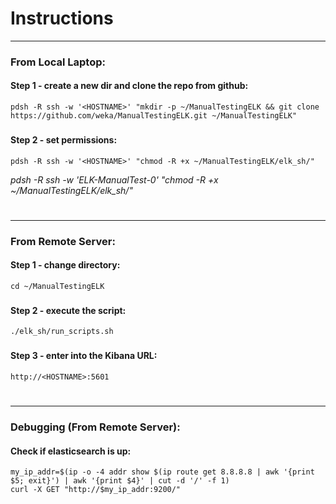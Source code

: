 # Instructions

---

### From Local Laptop:

#### Step 1 - create a new dir and clone the repo from github:
```
pdsh -R ssh -w '<HOSTNAME>' "mkdir -p ~/ManualTestingELK && git clone https://github.com/weka/ManualTestingELK.git ~/ManualTestingELK"
```

###
#### Step 2 - set permissions:
```
pdsh -R ssh -w '<HOSTNAME>' "chmod -R +x ~/ManualTestingELK/elk_sh/"
```
*pdsh -R ssh -w 'ELK-ManualTest-0' "chmod -R +x ~/ManualTestingELK/elk_sh/"*

#

---

### From Remote Server:
#### Step 1 - change directory:
```
cd ~/ManualTestingELK
```

###
#### Step 2 - execute the script:
```
./elk_sh/run_scripts.sh
```

###
#### Step 3 - enter into the Kibana URL:
```
http://<HOSTNAME>:5601
```

#

---

### Debugging (From Remote Server):
#### Check if elasticsearch is up:
```
my_ip_addr=$(ip -o -4 addr show $(ip route get 8.8.8.8 | awk '{print $5; exit}') | awk '{print $4}' | cut -d '/' -f 1)
curl -X GET "http://$my_ip_addr:9200/"
```

###
